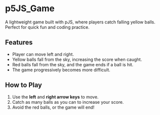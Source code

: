 # p5JS_Game
A lightweight game built with pJS, where players catch falling yellow balls. Perfect for quick fun and coding practice.

## Features
- Player can move left and right.
- Yellow balls fall from the sky, increasing the score when caught.
- Red balls fall from the sky, and the game ends if a ball is hit.
- The game progressively becomes more difficult.

## How to Play
1. Use the **left** and **right arrow keys** to move.
2. Catch as many balls as you can to increase your score.
3. Avoid the red balls, or the game will end!



